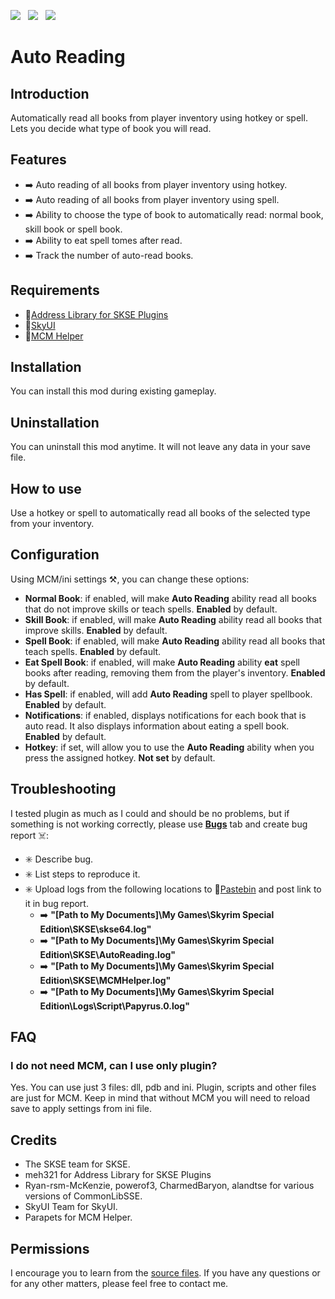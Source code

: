 
[![](https://i.postimg.cc/Nj2mWwpw/Ko-fi-small.png)](https://ko-fi.com/maskedrpgfan)   [![](https://i.postimg.cc/MKTymBBH/Buy-Me-ACoffee-small.png)](https://buymeacoffee.com/maskedrpgfan)   [![](https://i.postimg.cc/28Knc5dw/Patreon-small.png)](https://www.patreon.com/maskedrpgfan)


# Auto Reading


## Introduction

Automatically read all books from player inventory using hotkey or spell. Lets you decide what type of book you will read.

## Features

* ➡️ Auto reading of all books from player inventory using hotkey.
* ➡️ Auto reading of all books from player inventory using spell.
* ➡️ Ability to choose the type of book to automatically read: normal book, skill book or spell book.
* ➡️ Ability to eat spell tomes after read.
* ➡️ Track the number of auto-read books.

## Requirements

* 🔗[Address Library for SKSE Plugins](https://www.nexusmods.com/skyrimspecialedition/mods/32444)
* 🔗[SkyUI](https://www.nexusmods.com/skyrimspecialedition/mods/12604)
* 🔗[MCM Helper](https://www.nexusmods.com/skyrimspecialedition/mods/53000)

## Installation

You can install this mod during existing gameplay.

## Uninstallation

You can uninstall this mod anytime. It will not leave any data in your save file.

## How to use

Use a hotkey or spell to automatically read all books of the selected type from your inventory.

## Configuration

Using MCM/ini settings ⚒️, you can change these options:

* **Normal Book**: if enabled, will make **Auto Reading**  ability read all books that do not improve skills or teach spells. **Enabled** by default.
* **Skill  Book**: if enabled, will make **Auto Reading**  ability read all books that improve skills. **Enabled** by default.
* **Spell Book**: if enabled, will make **Auto Reading**  ability read all books that teach spells. **Enabled** by default.
* **Eat Spell Book**: if enabled, will make **Auto Reading**  ability **eat**  spell books after reading, removing them from the player's inventory. **Enabled** by default.
* **Has Spell**: if enabled, will add **Auto Reading**  spell to player spellbook. **Enabled** by default.
* **Notifications**: if enabled, displays notifications for each book that is auto read. It also displays information about eating a spell book. **Enabled** by default.
* **Hotkey**: if set, will allow you to use the **Auto Reading**  ability when you press the assigned hotkey. **Not set** by default.

## Troubleshooting

I tested plugin as much as I could and should be no problems, but if something is not working correctly, please use **[Bugs](https://www.nexusmods.com/skyrimspecialedition/mods/130553?tab=bugs)**  tab and create bug report ☠️:

* ✳️ Describe bug.
* ✳️ List steps to reproduce it.
* ✳️ Upload logs from the following locations to 🔗[Pastebin](https://pastebin.com/) and post link to it in bug report.
  * ➡️ **"[Path to My Documents]\My Games\Skyrim Special Edition\SKSE\skse64.log"**
  * ➡️ **"[Path to My Documents]\My Games\Skyrim Special Edition\SKSE\AutoReading.log"**
  * ➡️ **"[Path to My Documents]\My Games\Skyrim Special Edition\SKSE\MCMHelper.log"**
  * ➡️ **"[Path to My Documents]\My Games\Skyrim Special Edition\Logs\Script\Papyrus.0.log"**

## FAQ

### I do not need MCM, can I use only plugin?

Yes. You can use just 3 files: dll, pdb and ini. Plugin, scripts and other files are just for MCM. Keep in mind that without MCM you will need to reload save to apply settings from ini file.

## Credits

* The SKSE team for SKSE.
* meh321 for Address Library for SKSE Plugins
* Ryan-rsm-McKenzie, powerof3, CharmedBaryon, alandtse for various versions of CommonLibSSE.
* SkyUI Team for SkyUI.
* Parapets for MCM Helper.

## Permissions

I encourage you to learn from the [source files](https://github.com/MaskedRPGFan/Auto-Reading). If you have any questions or for any other matters, please feel free to contact me.
